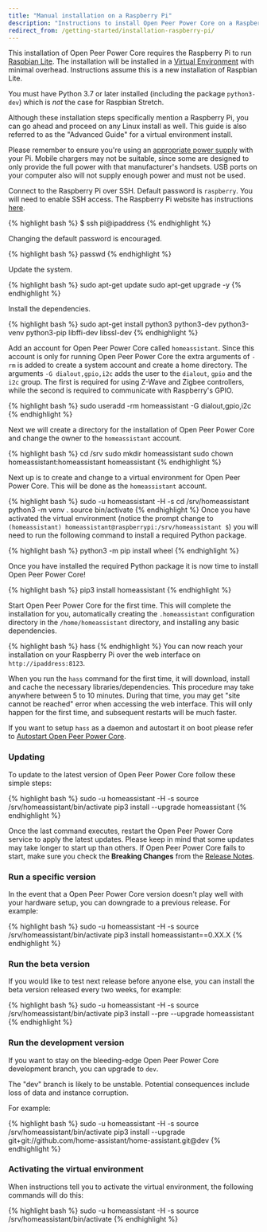 ```yaml
---
title: "Manual installation on a Raspberry Pi"
description: "Instructions to install Open Peer Power Core on a Raspberry Pi running Raspbian Lite."
redirect_from: /getting-started/installation-raspberry-pi/
---
```


This installation of Open Peer Power Core requires the Raspberry Pi to run [Raspbian Lite](https://www.raspberrypi.org/downloads/raspbian/). The installation will be installed in a [Virtual Environment](/docs/installation/virtualenv) with minimal overhead. Instructions assume this is a new installation of Raspbian Lite.

You must have Python 3.7 or later installed (including the package `python3-dev`) which is *not* the case for Raspbian Stretch.

<div class='note'>
Although these installation steps specifically mention a Raspberry Pi, you can go ahead and proceed on any Linux install as well. This guide is also referred to as the "Advanced Guide" for a virtual environment install.
</div>

<div class='note warning'>

Please remember to ensure you're using an [appropriate power supply](https://www.raspberrypi.org/documentation/faqs/#pi-power) with your Pi. Mobile chargers may not be suitable, since some are designed to only provide the full power with that manufacturer's handsets. USB ports on your computer also will not supply enough power and must not be used.

</div>

Connect to the Raspberry Pi over SSH. Default password is `raspberry`.
You will need to enable SSH access. The Raspberry Pi website has instructions [here](https://www.raspberrypi.org/documentation/remote-access/ssh/).

{% highlight bash %}
$ ssh pi@ipaddress
{% endhighlight %}

Changing the default password is encouraged.

{% highlight bash %}
passwd
{% endhighlight %}

Update the system.

{% highlight bash %}
sudo apt-get update
sudo apt-get upgrade -y
{% endhighlight %}

Install the dependencies.

{% highlight bash %}
sudo apt-get install python3 python3-dev python3-venv python3-pip libffi-dev libssl-dev
{% endhighlight %}

Add an account for Open Peer Power Core called `homeassistant`.
Since this account is only for running Open Peer Power Core the extra arguments of `-rm` is added to create a system account and create a home directory. The arguments `-G dialout,gpio,i2c` adds the user to the `dialout`, `gpio` and the `i2c` group. The first is required for using Z-Wave and Zigbee controllers, while the second is required to communicate with Raspberry's GPIO.

{% highlight bash %}
sudo useradd -rm homeassistant -G dialout,gpio,i2c
{% endhighlight %}

Next we will create a directory for the installation of Open Peer Power Core and change the owner to the `homeassistant` account.

{% highlight bash %}
cd /srv
sudo mkdir homeassistant
sudo chown homeassistant:homeassistant homeassistant
{% endhighlight %}

Next up is to create and change to a virtual environment for Open Peer Power Core. This will be done as the `homeassistant` account.

{% highlight bash %}
sudo -u homeassistant -H -s
cd /srv/homeassistant
python3 -m venv .
source bin/activate
{% endhighlight %}
Once you have activated the virtual environment (notice the prompt change to `(homeassistant) homeassistant@raspberrypi:/srv/homeassistant $`) you will need to run the following command to install a required Python package.

{% highlight bash %}
python3 -m pip install wheel
{% endhighlight %}

Once you have installed the required Python package it is now time to install Open Peer Power Core!

{% highlight bash %}
pip3 install homeassistant
{% endhighlight %}

Start Open Peer Power Core for the first time. This will complete the installation for you, automatically creating the `.homeassistant` configuration directory in the `/home/homeassistant` directory, and installing any basic dependencies.

{% highlight bash %}
hass
{% endhighlight %}
You can now reach your installation on your Raspberry Pi over the web interface on `http://ipaddress:8123`.

<div class='note'>

When you run the `hass` command for the first time, it will download, install and cache the necessary libraries/dependencies. This procedure may take anywhere between 5 to 10 minutes. During that time, you may get "site cannot be reached" error when accessing the web interface. This will only happen for the first time, and subsequent restarts will be much faster.

</div>

If you want to setup `hass` as a daemon and autostart it on boot please refer to [Autostart Open Peer Power Core](/docs/autostart/).

### Updating

To update to the latest version of Open Peer Power Core follow these simple steps:

{% highlight bash %}
sudo -u homeassistant -H -s
source /srv/homeassistant/bin/activate
pip3 install --upgrade homeassistant
{% endhighlight %}

Once the last command executes, restart the Open Peer Power Core service to apply the latest updates. Please keep in mind that some updates may take longer to start up than others. If Open Peer Power Core fails to start, make sure you check the **Breaking Changes** from the [Release Notes](https://github.com/home-assistant/home-assistant/releases).

### Run a specific version

In the event that a Open Peer Power Core version doesn't play well with your hardware setup, you can downgrade to a previous release. For example:

{% highlight bash %}
sudo -u homeassistant -H -s
source /srv/homeassistant/bin/activate
pip3 install homeassistant==0.XX.X
{% endhighlight %}

### Run the beta version

If you would like to test next release before anyone else, you can install the beta version released every two weeks, for example:

{% highlight bash %}
sudo -u homeassistant -H -s
source /srv/homeassistant/bin/activate
pip3 install --pre --upgrade homeassistant
{% endhighlight %}

### Run the development version

If you want to stay on the bleeding-edge Open Peer Power Core development branch, you can upgrade to `dev`.

<div class='note warning'>
  The "dev" branch is likely to be unstable. Potential consequences include loss of data and instance corruption.
</div>

For example:

{% highlight bash %}
sudo -u homeassistant -H -s
source /srv/homeassistant/bin/activate
pip3 install --upgrade git+git://github.com/home-assistant/home-assistant.git@dev
{% endhighlight %}

### Activating the virtual environment

When instructions tell you to activate the virtual environment, the following commands will do this:

{% highlight bash %}
sudo -u homeassistant -H -s
source /srv/homeassistant/bin/activate
{% endhighlight %}
